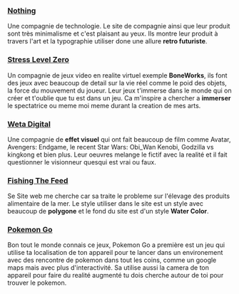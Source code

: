 ### [Nothing](https://ca-en.nothing.tech/)
Une compagnie de technologie. Le site de compagnie ainsi que leur produit sont très minimalisme et c'est plaisant au yeux. Ils montre leur produit à travers l'art et la typographie utiliser done une allure **retro futuriste**.

### [Stress Level Zero](https://www.stresslevelzero.com/)
Un compagnie de jeux video en realite virtuel exemple **BoneWorks**, ils font des jeux avec beaucoup de detail sur la vie réel comme le poid des objets, la force du mouvement du joueur. Leur jeux t'immerse dans le monde qui on créer et t'oublie que tu est dans un jeu. Ca m'inspire a chercher a **immerser** le spectatrice ou meme moi meme durant la creation de mes arts.

### [Weta Digital](https://www.wetafx.co.nz/)
Une compagnie de **effet visuel** qui ont fait beaucoup de film comme Avatar, Avengers: Endgame, le recent Star Wars: Obi_Wan Kenobi, Godzilla vs kingkong et bien plus. Leur oeuvres melange le fictif avec la realité et il fait questionner le visionneur quesqui est vrai ou faux.

### [Fishing The Feed](https://www.fishingthefeed.com/fr/#sectionOne)
Se Site web me cherche car sa traite le probleme sur l'élevage des produits alimentaire de la mer. Le style utiliser dans le site est un style avec beaucoup de **polygone** et le fond du site est d'un style **Water Color**.
### [Pokemon Go](https://pokemongolive.com/)
Bon tout le monde connais ce jeux, Pokemon Go a première est un jeu qui utilise ta localisation de ton appareil pour te lancer dans un environement avec des rencontre de pokemon dans tout les coins, comme un google maps mais avec plus d'interactivité. Sa utilise aussi la camera de ton appareil pour faire du realité augmenté tu dois cherche autour de toi pour trouver le pokemon.

